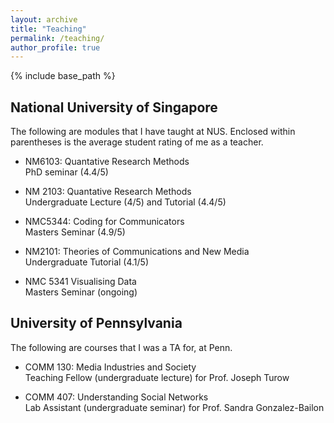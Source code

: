 ```yaml
---
layout: archive
title: "Teaching"
permalink: /teaching/
author_profile: true
---
```


{% include base_path %}

## National University of Singapore

The following are modules that I have taught at NUS. Enclosed within parentheses is the average student rating of me as a teacher.

* NM6103: Quantative Research Methods <br>
PhD seminar (4.4/5)

* NM 2103: Quantative Research Methods <br>
Undergraduate Lecture (4/5) and Tutorial (4.4/5)

* NMC5344: Coding for Communicators <br>
Masters Seminar (4.9/5)

* NM2101: Theories of Communications and New Media <br>
Undergraduate Tutorial (4.1/5)

* NMC 5341 Visualising Data <br>
Masters Seminar (ongoing)

## University of Pennsylvania

The following are courses that I was a TA for, at Penn.

* COMM 130: Media Industries and Society<br>
Teaching Fellow (undergraduate lecture) for Prof. Joseph Turow

* COMM 407: Understanding Social Networks<br>
Lab Assistant (undergraduate seminar) for Prof. Sandra Gonzalez-Bailon
